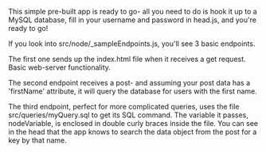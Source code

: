 This simple pre-built app is ready to go- all you need to do is hook it up to a MySQL database, fill in your username and password in head.js, and you're ready to go!

If you look into src/node/_sampleEndpoints.js, you'll see 3 basic endpoints.

The first one sends up the index.html file when it receives a get request. Basic web-server functionality.

The second endpoint receives a post- and assuming your post data has a 'firstName' attribute, it will query the database for users with the first name.

The third endpoint, perfect for more complicated queries, uses the file src/queries/myQuery.sql to get its SQL command. The variable it passes, nodeVariable, is enclosed in double curly braces inside the file. You can see in the head that the app knows to search the data object from the post for a key by that name.
